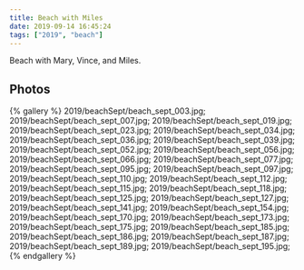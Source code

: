 ```yaml
---
title: Beach with Miles
date: 2019-09-14 16:45:24
tags: ["2019", "beach"]
---
```


Beach with Mary, Vince, and Miles.

## Photos

{% gallery %}
2019/beachSept/beach_sept_003.jpg;
2019/beachSept/beach_sept_007.jpg;
2019/beachSept/beach_sept_019.jpg;
2019/beachSept/beach_sept_023.jpg;
2019/beachSept/beach_sept_034.jpg;
2019/beachSept/beach_sept_036.jpg;
2019/beachSept/beach_sept_039.jpg;
2019/beachSept/beach_sept_052.jpg;
2019/beachSept/beach_sept_056.jpg;
2019/beachSept/beach_sept_066.jpg;
2019/beachSept/beach_sept_077.jpg;
2019/beachSept/beach_sept_095.jpg;
2019/beachSept/beach_sept_097.jpg;
2019/beachSept/beach_sept_110.jpg;
2019/beachSept/beach_sept_112.jpg;
2019/beachSept/beach_sept_115.jpg;
2019/beachSept/beach_sept_118.jpg;
2019/beachSept/beach_sept_125.jpg;
2019/beachSept/beach_sept_127.jpg;
2019/beachSept/beach_sept_141.jpg;
2019/beachSept/beach_sept_154.jpg;
2019/beachSept/beach_sept_170.jpg;
2019/beachSept/beach_sept_173.jpg;
2019/beachSept/beach_sept_175.jpg;
2019/beachSept/beach_sept_185.jpg;
2019/beachSept/beach_sept_186.jpg;
2019/beachSept/beach_sept_187.jpg;
2019/beachSept/beach_sept_189.jpg;
2019/beachSept/beach_sept_195.jpg;
{% endgallery %}
